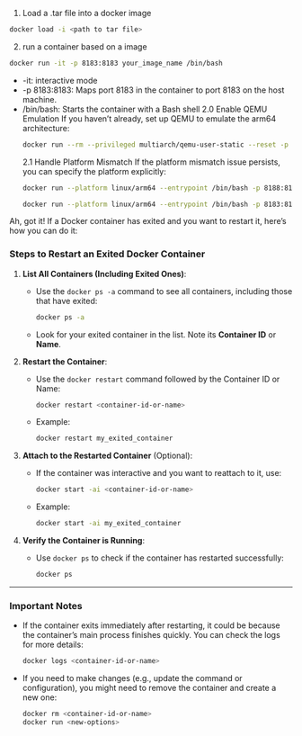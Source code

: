 1. Load a .tar file into a docker image
```bash
docker load -i <path to tar file>
```
2. run a container based on a image
```bash
docker run -it -p 8183:8183 your_image_name /bin/bash
```    
* -it: interactive mode 
* -p 8183:8183: Maps port 8183 in the container to port 8183 on the host machine.
* /bin/bash: Starts the container with a Bash shell
    2.0 Enable QEMU Emulation
    If you haven’t already, set up QEMU to emulate the arm64 architecture:
    ```bash
    docker run --rm --privileged multiarch/qemu-user-static --reset -p yes
    ```
    2.1 Handle Platform Mismatch
    If the platform mismatch issue persists, you can specify the platform explicitly:
    ```bash
    docker run --platform linux/arm64 --entrypoint /bin/bash -p 8188:8188 -it triconverge-oram
    ```
    ```bash
    docker run --platform linux/arm64 --entrypoint /bin/bash -p 8183:8183 -it triconverge-oram
    ```

Ah, got it! If a Docker container has exited and you want to restart it, here’s how you can do it:

### Steps to Restart an Exited Docker Container

1. **List All Containers (Including Exited Ones)**:
   - Use the `docker ps -a` command to see all containers, including those that have exited:
     ```bash
     docker ps -a
     ```
   - Look for your exited container in the list. Note its **Container ID** or **Name**.

2. **Restart the Container**:
   - Use the `docker restart` command followed by the Container ID or Name:
     ```bash
     docker restart <container-id-or-name>
     ```
   - Example:
     ```bash
     docker restart my_exited_container
     ```

3. **Attach to the Restarted Container** (Optional):
   - If the container was interactive and you want to reattach to it, use:
     ```bash
     docker start -ai <container-id-or-name>
     ```
   - Example:
     ```bash
     docker start -ai my_exited_container
     ```

4. **Verify the Container is Running**:
   - Use `docker ps` to check if the container has restarted successfully:
     ```bash
     docker ps
     ```

---

### Important Notes
- If the container exits immediately after restarting, it could be because the container’s main process finishes quickly. You can check the logs for more details:
  ```bash
  docker logs <container-id-or-name>
  ```

- If you need to make changes (e.g., update the command or configuration), you might need to remove the container and create a new one:
  ```bash
  docker rm <container-id-or-name>
  docker run <new-options>
  ``` 
